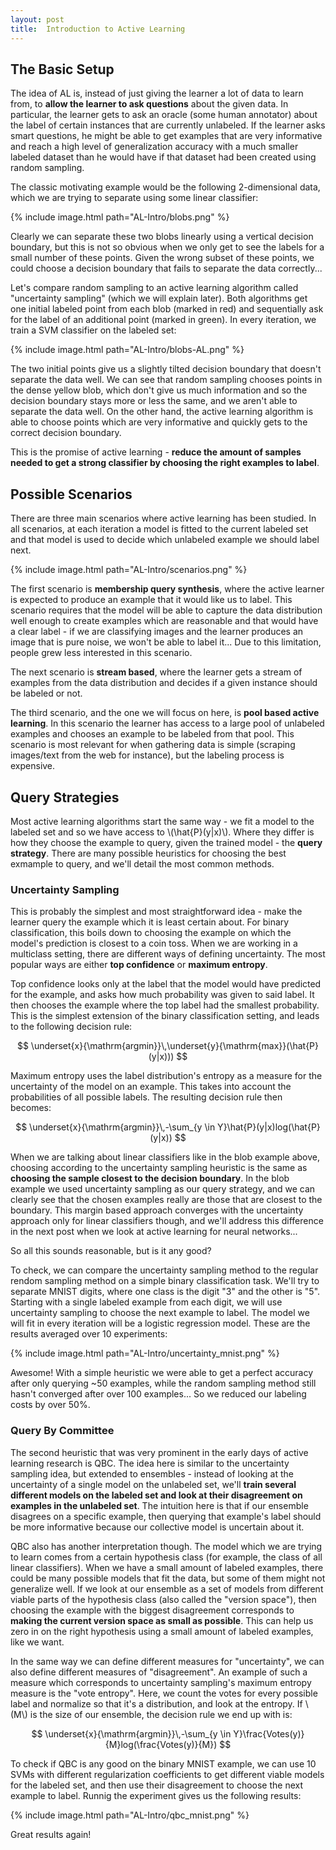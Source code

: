 ```yaml
---
layout: post
title:  Introduction to Active Learning
---
```

## The Basic Setup
The idea of AL is, instead of just giving the learner a lot of data to learn from, to **allow the learner to ask questions** about the given data. In particular, the learner gets to ask an oracle (some human annotator) about the label of certain instances that are currently unlabeled. If the learner asks smart questions, he might be able to get examples that are very informative and reach a high level of generalization accuracy with a much smaller labeled dataset than he would have if that dataset had been created using random sampling.

The classic motivating example would be the following 2-dimensional data, which we are trying to separate using some linear classifier:

{% include image.html path="AL-Intro/blobs.png" %}

Clearly we can separate these two blobs linearly using a vertical decision boundary, but this is not so obvious when we only get to see the labels for a small number of these points. Given the wrong subset of these points, we could choose a decision boundary that fails to separate the data correctly...

Let's compare random sampling to an active learning algorithm called "uncertainty sampling" (which we will explain later). Both algorithms get one initial labeled point from each blob (marked in red) and sequentially ask for the label of an additional point (marked in green). In every iteration, we train a SVM classifier on the labeled set:

{% include image.html path="AL-Intro/blobs-AL.png" %}

The two initial points give us a slightly tilted decision boundary that doesn't separate the data well. We can see that random sampling chooses points in the dense yellow blob, which don't give us much information and so the decision boundary stays more or less the same, and we aren't able to separate the data well. On the other hand, the active learning algorithm is able to choose points which are very informative and quickly gets to the correct decision boundary.

This is the promise of active learning - **reduce the amount of samples needed to get a strong classifier by choosing the right examples to label**. 


## Possible Scenarios

There are three main scenarios where active learning has been studied. In all scenarios, at each iteration a model is fitted to the current labeled set and that model is used to decide which unlabeled example we should label next.

{% include image.html path="AL-Intro/scenarios.png" %}

The first scenario is **membership query synthesis**, where the active learner is expected to produce an example that it would like us to label. This scenario requires that the model will be able to capture the data distribution well enough to create examples which are reasonable and that would have a clear label - if we are classifying images and the learner produces an image that is pure noise, we won't be able to label it... Due to this limitation, people grew less interested in this scenario.

The next scenario is **stream based**, where the learner gets a stream of examples from the data distribution and decides if a given instance should be labeled or not.

The third scenario, and the one we will focus on here, is **pool based active learning**. In this scenario the learner has access to a large pool of unlabeled examples and chooses an example to be labeled from that pool. This scenario is most relevant for when gathering data is simple (scraping images/text from the web for instance), but the labeling process is expensive.


## Query Strategies
Most active learning algorithms start the same way - we fit a model to the labeled set and so we have access to \\(\hat{P}(y|x)\\). Where they differ is how they choose the example to query, given the trained model - the **query strategy**. There are many possible heuristics for choosing the best exmample to query, and we'll detail the most common methods.

### Uncertainty Sampling
This is probably the simplest and most straightforward idea - make the learner query the example which it is least certain about. For binary classification, this boils down to choosing the example on which the model's prediction is closest to a coin toss. When we are working in a multiclass setting, there are different ways of defining uncertainty. The most popular ways are either **top confidence** or **maximum entropy**.

Top confidence looks only at the label that the model would have predicted for the example, and asks how much probability was given to said label. It then chooses the example where the top label had the smallest probability. This is the simplest extension of the binary classification setting, and leads to the following decision rule:

$$ \underset{x}{\mathrm{argmin}}\,\underset{y}{\mathrm{max}}(\hat{P}(y|x))) $$

Maximum entropy uses the label distribution's entropy as a measure for the uncertainty of the model on an example. This takes into account the probabilities of all possible labels. The resulting decision rule then becomes: 

$$ \underset{x}{\mathrm{argmin}}\,-\sum_{y \in Y}\hat{P}(y|x)log(\hat{P}(y|x)) $$

When we are talking about linear classifiers like in the blob example above, choosing according to the uncertainty sampling heuristic is the same as **choosing the sample closest to the decision boundary**. In the blob example we used uncertainty sampling as our query strategy, and we can clearly see that the chosen examples really are those that are closest to the boundary. This margin based approach converges with the uncertainty approach only for linear classifiers though, and we'll address this difference in the next post when we look at active learning for neural networks...

So all this sounds reasonable, but is it any good?

To check, we can compare the uncertainty sampling method to the regular rendom sampling method on a simple binary classification task. We'll try to separate MNIST digits, where one class is the digit "3" and the other is "5". Starting with a single labeled example from each digit, we will use uncertainty sampling to choose the next example to label. The model we will fit in every iteration will be a logistic regression model. These are the results averaged over 10 experiments:

{% include image.html path="AL-Intro/uncertainty_mnist.png" %}

Awesome! With a simple heuristic we were able to get a perfect accuracy after only querying ~50 examples, while the random sampling method still hasn't converged after over 100 examples... So we reduced our labeling costs by over 50%.

### Query By Committee
The second heuristic that was very prominent in the early days of active learning research is QBC. The idea here is similar to the uncertainty sampling idea, but extended to ensembles - instead of looking at the uncertainty of a single model on the unlabeled set, we'll **train several different models on the labeled set and look at their disagreement on examples in the unlabeled set**. The intuition here is that if our ensemble disagrees on a specific example, then querying that example's label should be more informative because our collective model is uncertain about it.

QBC also has another interpretation though. The model which we are trying to learn comes from a certain hypothesis class (for example, the class of all linear classifiers). When we have a small amount of labeled examples, there could be many possible models that fit the data, but some of them might not generalize well. If we look at our ensemble as a set of models from different viable parts of the hypothesis class (also called the "version space"), then choosing the example with the biggest disagreement corresponds to **making the current version space as small as possible**. This can help us zero in on the right hypothesis using a small amount of labeled examples, like we want.

In the same way we can define different measures for "uncertainty", we can also define different measures of "disagreement". An example of such a measure which corresponds to uncertainty sampling's maximum entropy measure is the "vote entropy". Here, we count the votes for every possible label and normalize so that it's a distribution, and look at the entropy. If \\(M\\) is the size of our ensemble, the decision rule we end up with is:

$$ \underset{x}{\mathrm{argmin}}\,-\sum_{y \in Y}\frac{Votes(y)}{M}log(\frac{Votes(y)}{M}) $$

To check if QBC is any good on the binary MNIST example, we can use 10 SVMs with different regularization coefficients to get different viable models for the labeled set, and then use their disagreement to choose the next example to label. Runnig the experiment gives us the following results:

{% include image.html path="AL-Intro/qbc_mnist.png" %}

Great results again!




[gan paper]: TODO